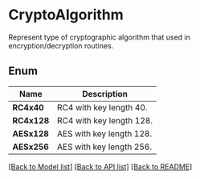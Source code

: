 ﻿
# CryptoAlgorithm
Represent type of cryptographic algorithm that used in encryption/decryption
routines.

## Enum
 Name | Description
------------ | ------------
**RC4x40** | RC4 with key length 40.
**RC4x128** | RC4 with key length 128.
**AESx128** | AES with key length 128.
**AESx256** | AES with key length 256.


[[Back to Model list]](../../README.md#documentation-for-models) [[Back to API list]](../../README.md#documentation-for-api-endpoints) [[Back to README]](../../README.md)


